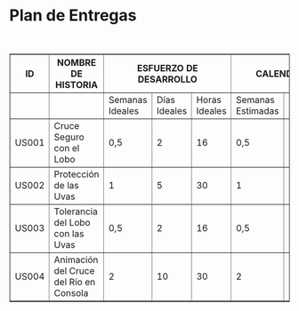 <!DOCTYPE html>
<html>
<head>
</head>
<body>
    <h1>Plan de Entregas</h1>
    <br/>
    <table border="1">
        <tr>
            <th>ID</th>
            <th>NOMBRE DE HISTORIA</th>
            <th colspan="3">ESFUERZO DE DESARROLLO</th>
            <th colspan="3">CALENDARIO ESTIMADO</th>
            <th colspan="4">ITERACIÓN ASIGNADA</th>
            <th colspan="3">ENTREGA ASIGNADA</th>
        </tr>
        <tr>
            <td></td>
            <td></td>
            <td>Semanas Ideales</td>
            <td>Días Ideales</td>
            <td>Horas Ideales</td>
            <td>Semanas Estimadas</td>
            <td>Días Estimadas</td>
            <td>Horas Estimadas</td>
            <td>1</td>
            <td>2</td>
            <td>3</td>
            <td>4</td>
            <td>1</td>
            <td>2</td>
            <td>3</td>
        </tr>
        <tr>
            <td>US001</td>
            <td>Cruce Seguro con el Lobo</td>
            <td>0,5</td>
            <td>2</td>
            <td>16</td>
            <td>0,5</td>
            <td>2</td>
            <td>16</td>
            <td>X<td>
            <td></td>
            <td></td>
            <td>X</td>
            <td></td>
            <td></td>
        </tr>
        <tr>
            <td>US002</td>
            <td>Protección de las Uvas</td>
            <td>1</td>
            <td>5</td>
            <td>30</td>
            <td>1</td>
            <td>5</td>
            <td>20</td>
            <td>X<td>
            <td></td>
            <td></td>
            <td>X</td>
            <td></td>
            <td></td>
        </tr>
        <tr>
            <td>US003</td>
            <td>Tolerancia del Lobo con las Uvas</td>
            <td>0,5</td>
            <td>2</td>
            <td>16</td>
            <td>0,5</td>
            <td>2</td>
            <td>16</td>
            <td>X<td>
            <td></td>
            <td></td>
            <td>X</td>
            <td></td>
            <td></td>
        </tr>
        <tr>
            <td>US004</td>
            <td>Animación del Cruce del Río en Consola</td>
            <td>2</td>
            <td>10</td>
            <td>30</td>
            <td>2</td>
            <td>10</td>
            <td>30</td>
            <td>X<td>
            <td></td>
            <td></td>
            <td>X</td>
            <td></td>
            <td></td>
        </tr>
    </table>
</body>
</html>

